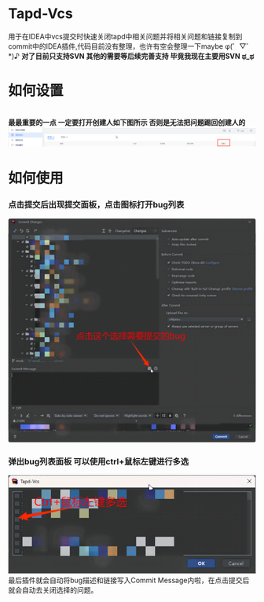 # Tapd-Vcs
用于在IDEA中vcs提交时快速关闭tapd中相关问题并将相关问题和链接复制到commit中的IDEA插件,代码目前没有整理，也许有空会整理一下maybe φ(゜▽゜*)♪ **对了目前只支持SVN  其他的需要等后续完善支持  毕竟我现在主要用SVN ಥ_ಥ**
# 如何设置
<br>**最最重要的一点 一定要打开创建人如下图所示 否则是无法把问题踢回创建人的**
![avatar](doc/Tip.png)
# 如何使用
### 点击提交后出现提交面板，点击图标打开bug列表
![avatar](doc/OpenPlugin.png)
### 弹出bug列表面板  可以使用ctrl+鼠标左键进行多选
![avatar](doc/SetCommit.png)
<br>最后插件就会自动将bug描述和链接写入Commit Message内啦，在点击提交后就会自动去关闭选择的问题。
